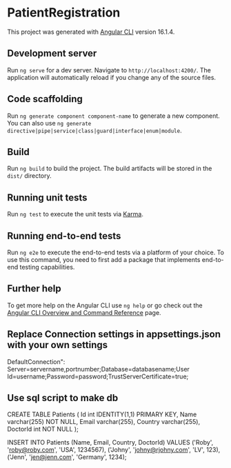 # PatientRegistration

This project was generated with [Angular CLI](https://github.com/angular/angular-cli) version 16.1.4.

## Development server

Run `ng serve` for a dev server. Navigate to `http://localhost:4200/`. The application will automatically reload if you change any of the source files.

## Code scaffolding

Run `ng generate component component-name` to generate a new component. You can also use `ng generate directive|pipe|service|class|guard|interface|enum|module`.

## Build

Run `ng build` to build the project. The build artifacts will be stored in the `dist/` directory.

## Running unit tests

Run `ng test` to execute the unit tests via [Karma](https://karma-runner.github.io).

## Running end-to-end tests

Run `ng e2e` to execute the end-to-end tests via a platform of your choice. To use this command, you need to first add a package that implements end-to-end testing capabilities.

## Further help

To get more help on the Angular CLI use `ng help` or go check out the [Angular CLI Overview and Command Reference](https://angular.io/cli) page.
## Replace Connection settings in appsettings.json with your own settings
DefaultConnection": Server=servername,portnumber;Database=databasename;User Id=username;Password=password;TrustServerCertificate=true;
## Use sql script to make db
CREATE TABLE Patients (
    Id int IDENTITY(1,1) PRIMARY KEY,
    Name varchar(255) NOT NULL,
    Email varchar(255),
    Country varchar(255),
	DoctorId int NOT NULL
);

INSERT INTO Patients (Name, Email, Country, DoctorId)
VALUES ('Roby', 'roby@roby.com', 'USA', 1234567),
('Johny', 'johny@rjohny.com', 'LV', 123),
('Jenn', 'jen@jenn.com', 'Germany', 1234);

